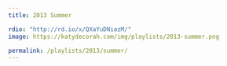 ```yaml
---
title: 2013 Summer

rdio: "http://rd.io/x/QXaYuDNiazM/"
image: https://katydecorah.com/img/playlists/2013-summer.png

permalink: /playlists/2013/summer/
---
```

